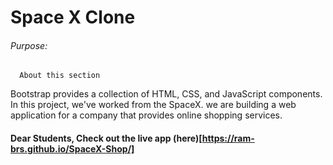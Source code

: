 # Space X Clone 

###### Purpose:
      About this section 

 Bootstrap provides a collection of HTML, CSS, and JavaScript components. In this project, we've worked from the SpaceX.
we are building a web application for a company that provides online shopping services.  

#### Dear Students, Check out the live app (here)[https://ram-brs.github.io/SpaceX-Shop/]
